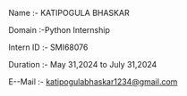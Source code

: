 Name :- KATIPOGULA BHASKAR

Domain :-Python Internship

Intern ID :- SMI68076

Duration :- May 31,2024 to July 31,2024

E--Mail :- katipogulabhaskar1234@gmail.com

